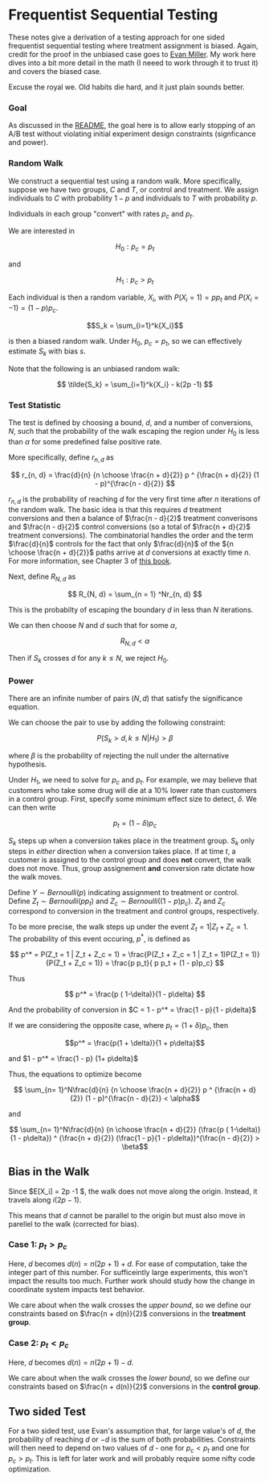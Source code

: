 # Frequentist Sequential Testing

These notes give a derivation of a testing approach for one sided frequentist sequential testing where treatment assignment is biased. Again, credit for the proof in the unbiased case goes to [Evan Miller](https://www.evanmiller.org/sequential-ab-testing.html#notes). My work here dives into a bit more detail in the math (I neeed to work through it to trust it) and covers the biased case. 

Excuse the royal we. Old habits die hard, and it just plain sounds better. 

### Goal

As discussed in the [README](README.md), the goal here is to allow early stopping of an A/B test without violating initial experiment design constraints (signficance and power). 


### Random Walk

We construct a sequential test using a random walk. More specifically, suppose we have two groups, $C$ and $T$, or control and treatment. We assign individuals to $C$ with probability $1- p$ and individuals to $T$ with probability $p$. 

Individuals in each group "convert" with rates $p_c$ and $p_t$. 

We are interested in 

$$ H_0 : p_c = p_t $$

and 

$$ H_1: p_c > p_t $$


Each individual is then a random variable, $X_i$, with $P(X_i = 1) = pp_t$ and $P(X_i = -1) = (1-p)p_c$. 



$$S_k = \sum_{i=1}^k{X_i}$$

 is then a biased random walk. Under $H_0$, $p_c = p_t$, so we can effectively estimate $S_k$ with bias $s$.

Note that the following is an unbiased random walk:

$$ \tilde{S_k} = \sum_{i=1}^k{X_i} - k(2p -1) $$


### Test Statistic

The test is defined by choosing a bound, $d$, and a number of conversions, $N$, such that the probability of the walk escaping the region under $H_0$ is less than $\alpha$ for some predefined false positive rate. 

More specifically, define $r_{n, d}$ as

$$ r_{n, d} = \frac{d}{n} {n \choose \frac{n + d}{2}} p ^ {\frac{n + d}{2}} (1 - p)^{\frac{n - d}{2}} $$

$r_{n, d}$ is the probability of reaching $d$ for the very first time after $n$ iterations of the random walk. The basic idea is that this requires $d$ treatment conversions and then a balance of $\frac{n - d}{2}$ treatment converisons and $\frac{n - d}{2}$ control conversions (so a total of $\frac{n + d}{2}$ treatment conversions). The combinatorial handles the order and the term $\frac{d}{n}$ controls for the fact that only $\frac{d}{n}$ of the ${n \choose \frac{n + d}{2}}$ paths arrive at $d$ conversions at exactly time $n$. For more information, see Chapter 3 of [this book](https://bitcoinwords.github.io/assets/papers/an-introduction-to-probability-theory-and-its-applications.pdf).

Next, define $R_{N, d}$ as 

$$ R_{N, d} = \sum_{n = 1} ^Nr_{n, d} $$

This is the probabilty of escaping the boundary $d$ in less than $N$ iterations. 

We can then choose $N$ and $d$ such that for some $\alpha$, 

$$ R_{N, d} < \alpha $$

Then if $S_k$ crosses $d$ for any $k \leq N$, we reject $H_0$. 

### Power

There are an infinite number of pairs $(N, d)$ that satisfy the significance equation. 

We can choose the pair to use by adding the following constraint:

$$ P(S_k > d, k \leq N | H_1)  > \beta$$

where $\beta$ is the probability of rejecting the null under the alternative hypothesis. 


Under $H_1$, we need to solve for $p_c$ and $p_t$. For example, we may believe that customers who take some drug will die at a 10% lower rate than customers in a control group. First, specify some minimum effect size to detect, $\delta$. We can then write 

$$ p_t = (1 - \delta)p_c$$

$S_k$ steps up when a conversion takes place in the treatment group. $S_k$ only steps in *either* direction when a conversion takes place. If at time $t$, a customer is assigned to the control group and does **not** convert, the walk does not move. Thus, group assignement **and** conversion rate dictate how the walk moves. 


Define $Y \sim Bernoulli(p)$ indicating assignment to treatment or control. Define $Z_t \sim Bernoulli(pp_t)$  and $Z_c \sim Bernoulli((1-p)p_c)$. $Z_t$ and $Z_c$ correspond to conversion in the treatment and control groups, respectively. 


To be more precise, the walk steps up under the event $Z_t  = 1 | Z_t + Z_c = 1$. The probability of this event occuring, $p^*$, is defined as 

$$ p^* = P(Z_t = 1 | Z_t + Z_c = 1) = 
\frac{P(Z_t + Z_c = 1 | Z_t = 1)P(Z_t = 1)}
{P(Z_t + Z_c = 1)} = 
\frac{p p_t}{ p p_t + (1 - p)p_c} $$


Thus 

$$ p^*  = \frac{p ( 1-\delta)}{1 - p\delta} $$


And the probability of conversion in $C = 1 - p^* = \frac{1 - p}{1 - p\delta}$


If we are considering the opposite case, where $p_t = (1 + \delta)p_c$, then 

$$p^* = \frac{p(1 + \delta)}{1 +  p\delta}$$

and $1 - p^* = \frac{1 - p} {1+ p\delta}$

Thus, the equations to optimize become 

$$ \sum_{n= 1}^N\frac{d}{n} {n \choose \frac{n + d}{2}} p ^ {\frac{n + d}{2}} (1 - p)^{\frac{n - d}{2}} < \alpha$$

and 


$$ \sum_{n= 1}^N\frac{d}{n} {n \choose \frac{n + d}{2}} (\frac{p ( 1-\delta)}{1 - p\delta}) ^ {\frac{n + d}{2}} (\frac{1 - p}{1 - p\delta})^{\frac{n - d}{2}} > \beta$$


## Bias in the Walk

Since $E[X_i] = 2p -1 $, the walk does not move along the origin. Instead, it travels along $i(2p - 1)$. 

This means that $d$ cannot be parallel to the origin but must also move in parellel to the walk (corrected for bias). 


### Case 1:  $p_t > p_c$

Here, $d$  becomes $d(n) = n(2p + 1) + d$. For ease of 
computation, take the integer part of this number. For sufficeintly large experiments, this won't impact the results too much. Further work should study how the change in coordinate system impacts test behavior. 

We care about when the walk crosses the *upper bound*, so we define our constraints based on $\frac{n + d(n)}{2}$ conversions in the **treatment group**. 

### Case 2: $p_t < p_c$

Here, $d$  becomes $d(n) = n(2p + 1) - d$.

We care about when the walk crosses the *lower bound*, so we define our constraints based on $\frac{n + d(n)}{2}$ conversions in the **control group**. 


## Two sided Test

For a two sided test, use Evan's assumption that, for large value's of $d$, the probability of reaching $d$ or $-d$ is the sum of both probabilities. Constraints will then need to depend on two values of $d$ - one for $p_c < p_t$ and one for $p_c > p_t$. This is left for later work and will probably require some nifty code optimization. 